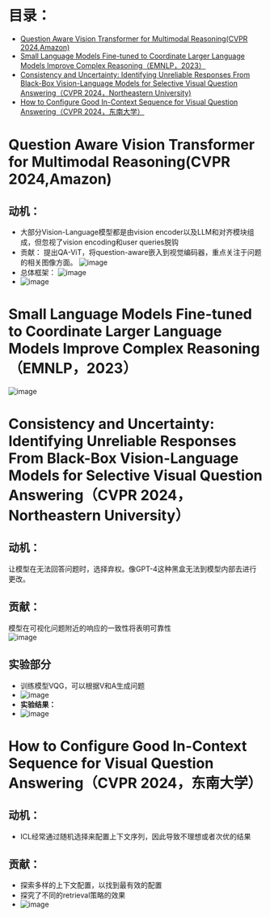 # 目录：
- [Question Aware Vision Transformer for Multimodal Reasoning(CVPR 2024,Amazon)](#question-aware-vision-transformer-for-multimodal-reasoningcvpr-2024amazon)
- [Small Language Models Fine-tuned to Coordinate Larger Language Models Improve Complex Reasoning（EMNLP，2023）](#small-language-models-fine-tuned-to-coordinate-larger-language-models-improve-complex-reasoningemnlp2023)
- [Consistency and Uncertainty: Identifying Unreliable Responses From Black-Box Vision-Language Models for Selective Visual Question Answering（CVPR 2024，Northeastern University)](#consistency-and-uncertainty-identifying-unreliable-responses-from-black-box-vision-language-models-for-selective-visual-question-answeringcvpr-2024northeastern-university)
- [How to Configure Good In-Context Sequence for Visual Question Answering（CVPR 2024，东南大学）](#how-to-configure-good-in-context-sequence-for-visual-question-answeringcvpr-2024)
# Question Aware Vision Transformer for Multimodal Reasoning(CVPR 2024,Amazon)
## 动机：
* 大部分Vision-Language模型都是由vision encoder以及LLM和对齐模块组成，但忽视了vision encoding和user queries脱钩
* 贡献： 提出QA-ViT，将question-aware嵌入到视觉编码器，重点关注于问题的相关图像方面。
  ![image](https://github.com/bixie6868/project/assets/78329110/887a5ffd-88c2-43fb-8dff-a81c3a255722)
* 总体框架：
  ![image](https://github.com/bixie6868/project/assets/78329110/3bc759c4-9add-4516-a305-898d4e8549ad)
* ![image](https://github.com/bixie6868/project/assets/78329110/45316dbe-cb9f-4467-8631-8815d5efde43)
# Small Language Models Fine-tuned to Coordinate Larger Language Models Improve Complex Reasoning（EMNLP，2023）
![image](https://github.com/bixie6868/project/assets/78329110/64e17749-d17b-448f-8eed-4012c749dadb)
# Consistency and Uncertainty: Identifying Unreliable Responses From Black-Box Vision-Language Models for Selective Visual Question Answering（CVPR 2024，Northeastern University）
## 动机：
让模型在无法回答问题时，选择弃权。像GPT-4这种黑盒无法到模型内部去进行更改。
## 贡献：
模型在可视化问题附近的响应的一致性将表明可靠性   
![image](https://github.com/bixie6868/project/assets/78329110/84bcf5b6-a139-4b11-9b01-981891fa633d)
## 实验部分
* 训练模型VQG，可以根据V和A生成问题    
* ![image](https://github.com/bixie6868/project/assets/78329110/dcfd047e-e0f0-41c6-9360-5777cb7dd459)
* **实验结果：**
* ![image](https://github.com/bixie6868/project/assets/78329110/b5052394-e50e-4cb9-88fb-d579cfbc848a)

# How to Configure Good In-Context Sequence for Visual Question Answering（CVPR 2024，东南大学）
## 动机：
* ICL经常通过随机选择来配置上下文序列，因此导致不理想或者次优的结果
## 贡献：
* 探索多样的上下文配置，以找到最有效的配置
* 探究了不同的retrieval策略的效果
* ![image](https://github.com/bixie6868/project/assets/78329110/2c271c4f-e724-4cda-ba92-bfab5dee4e96)


